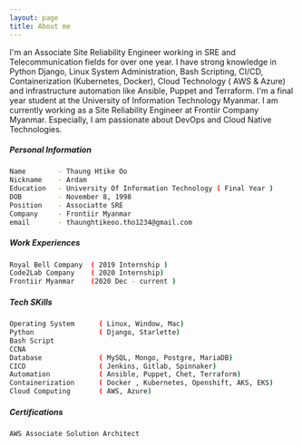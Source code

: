 ```yaml
---
layout: page
title: About me
---
```


I'm an Associate Site Reliability Engineer working in SRE and Telecommunication fields for over one year. I have strong knowledge in Python Django, Linux System Administration, Bash Scripting, CI/CD, Containerization (Kubernetes, Docker), Cloud Technology ( AWS & Azure) and infrastructure automation like Ansible, Puppet and Terraform. I'm a final year student at the University of Information Technology Myanmar. I am currently working as a Site Reliability Engineer at Frontiir Company Myanmar. Especially, I am passionate about DevOps and Cloud Native Technologies.

##### Personal Information

```bash
Name        - Thaung Htike Oo
Nickname    - Ardam
Education   - University Of Information Technology ( Final Year )
DOB         - November 8, 1998 
Position    - Associatte SRE
Company     - Frontiir Myanmar
email       - thaunghtikeoo.tho1234@gmail.com
```

##### Work Experiences

```bash
Royal Bell Company  ( 2019 Internship )
Code2Lab Company    ( 2020 Internship) 
Frontiir Myanmar    (2020 Dec - current )
```

##### Tech SKills

```bash
Operating System      ( Linux, Window, Mac)
Python                ( Django, Starlette)
Bash Script
CCNA
Database              ( MySQL, Mongo, Postgre, MariaDB)
CICD                  ( Jenkins, Gitlab, Spinnaker)
Automation            ( Ansible, Puppet, Chet, Terraform)
Containerization      ( Docker , Kubernetes, Openshift, AKS, EKS)
Cloud Computing       ( AWS, Azure)
```
##### Certifications

```bash 
AWS Associate Solution Architect 
```

